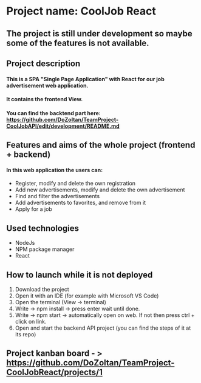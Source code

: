 # Project name: CoolJob React

## The project is still under development so maybe some of the features is not available.

## Project description
#### This is a SPA "Single Page Application" with React for our job advertisement web application.
#### It contains the frontend View.
#### You can find the backtend part here: https://github.com/DoZoltan/TeamProject-CoolJobAPI/edit/development/README.md

## Features and aims of the whole project (frontend + backend)
#### In this web application the users can:
- Register, modify and delete the own registration
- Add new advertisements, modify and delete the own advertisement
- Find and filter the advertisements
- Add advertisements to favorites, and remove from it
- Apply for a job

## Used technologies
- NodeJs
- NPM package manager
- React

## How to launch while it is not deployed
1. Download the project
2. Open it with an IDE (for example with Microsoft VS Code)
3. Open the terminal (View -> terminal)
4. Write -> npm install -> press enter wait until done.
5. Write -> npm start -> automatically open on web. If not then press ctrl + click on link. 
6. Open and start the backend API project (you can find the steps of it at its repo)


## Project kanban board - > https://github.com/DoZoltan/TeamProject-CoolJobReact/projects/1
